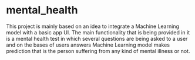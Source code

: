 # mental_health
This project is mainly based on an idea to integrate a Machine Learning model with a basic app UI. The main functionality that is being provided in it is a mental health test in which several questions are being asked to a user and on the bases of users answers Machine Learning model makes prediction that is the person suffering from any kind of mental illness or not.
